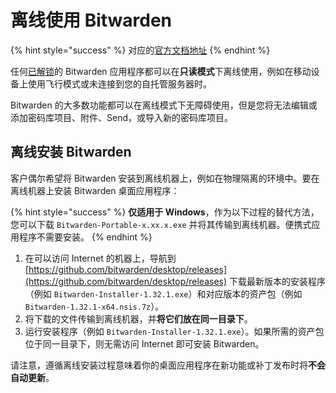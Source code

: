 # 离线使用 Bitwarden

{% hint style="success" %}
对应的[官方文档地址](https://bitwarden.com/help/using-bitwarden-offline/)
{% endhint %}

任何[已解锁](../your-vault/vault-timeout-options.md#vault-timeout-action)的 Bitwarden 应用程序都可以在**只读模式**下离线使用，例如在移动设备上使用飞行模式或未连接到您的自托管服务器时。

Bitwarden 的大多数功能都可以在离线模式下无障碍使用，但是您将无法编辑或添加密码库项目、附件、Send，或导入新的密码库项目。

## 离线安装 Bitwarden <a href="#installing-bitwarden-offline" id="installing-bitwarden-offline"></a>

客户偶尔希望将 Bitwarden 安装到离线机器上，例如在物理隔离的环境中。要在离线机器上安装 Bitwarden 桌面应用程序：

{% hint style="success" %}
**仅适用于 Windows**，作为以下过程的替代方法，您可以下载 `Bitwarden-Portable-x.xx.x.exe` 并将其传输到离线机器。便携式应用程序不需要安装。
{% endhint %}

1. 在可以访问 Internet 的机器上，导航到 [https://github.com/bitwarden/desktop/releases](https://github.com/bitwarden/desktop/releases) 下载最新版本的安装程序（例如 `Bitwarden-Installer-1.32.1.exe`）和对应版本的资产包（例如 `Bitwarden-1.32.1-x64.nsis.7z`）。
2. 将下载的文件传输到离线机器，并**将它们放在同一目录下**。
3. 运行安装程序（例如 `Bitwarden-Installer-1.32.1.exe`）。如果所需的资产包位于同一目录下，则无需访问 Internet 即可安装 Bitwarden。

请注意，遵循离线安装过程意味着你的桌面应用程序在新功能或补丁发布时将**不会自动更新**。
